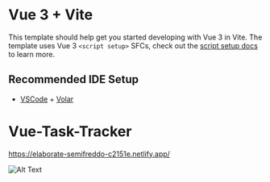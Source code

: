 # Vue 3 + Vite

This template should help get you started developing with Vue 3 in Vite. The template uses Vue 3 `<script setup>` SFCs, check out the [script setup docs](https://v3.vuejs.org/api/sfc-script-setup.html#sfc-script-setup) to learn more.

## Recommended IDE Setup

- [VSCode](https://code.visualstudio.com/) + [Volar](https://marketplace.visualstudio.com/items?itemName=johnsoncodehk.volar)
# Vue-Task-Tracker

https://elaborate-semifreddo-c2151e.netlify.app/

![Alt Text](https://s7.gifyu.com/images/ezgif.com-gif-maker-1549718450e665f2d.gif)
